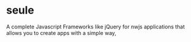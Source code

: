 # seule
A complete Javascript Frameworks like jQuery for nwjs applications that allows you to create apps with a simple way,
